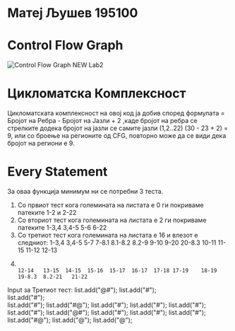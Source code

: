  # Матеј Љушев 195100
# Control Flow Graph
![Control Flow Graph NEW Lab2](https://user-images.githubusercontent.com/59237104/167705608-d8f00cb3-2149-4347-87d1-3b7e70ee75ee.png)
# Цикломатска Комплексност
Цикломатската комплексност на овој код ја добив според формулата =  Бројот на Ребра - Бројот на Јазли + 2 
,каде бројот на ребра се стрелките додека бројот на јазли се самите јазли (1,2..22)
(30 - 23 + 2) = 9, или со броење на регионите од CFG, повторно може да се види дека бројот на региони е 9.
# Еvery Statement 
За оваа функција минимум ни се потребни 3 теста.
1) Со првиот тест кога големината на листата е 0 ги покриваме патеките 1-2 и 2-22 
2) Со вториот тест кога големината на листата е 2 ги покриваме патеките 1-3,4 3,4-5  5-6  6-22
3) Со третиот тест кога големината на листата е 16 и влезот е следниот: 1-3,4  3,4-5  5-7  7-8.1  8.1-8.2  8.2-9  9-10   9-20  20-8.3   10-11  11-15   11-12   12-13 
4)                                                                       12-14   13-15  14-15  15-16  15-17  16-17  17-18 17-19    18-19  19-8.3  8.2-21   21-22
 Input за Третиот тест:
        list.add("@#");
        list.add("#");                           
        list.add("#");                        
        list.add("#");
        list.add("#@");
        list.add("#");
        list.add("#");
        list.add("#");
        list.add("#");
        list.add("@#");
        list.add("#");
        list.add("#");
        list.add("#");
        list.add("#@");
        list.add("@");
        list.add("@");
